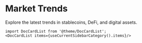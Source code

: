 # Market Trends

Explore the latest trends in stablecoins, DeFi, and digital assets.

```mdx-code-block
import DocCardList from '@theme/DocCardList';
<DocCardList items={useCurrentSidebarCategory().items}/>
```